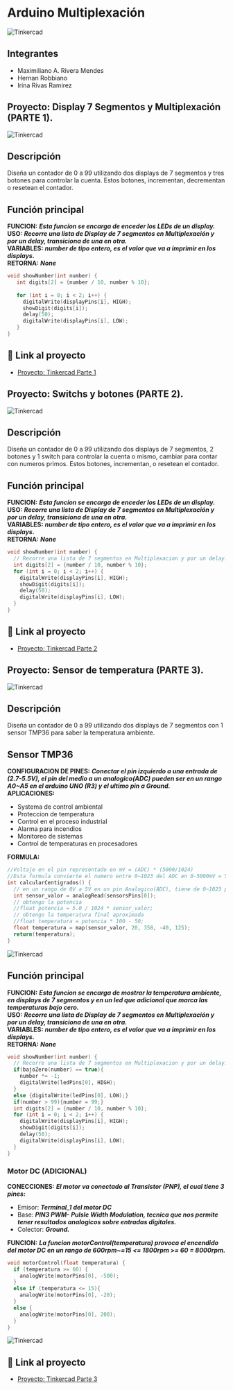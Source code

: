 # Arduino Multiplexación
![Tinkercad](./IMG/ArduinoTinkercad.jpg)


## Integrantes 
- Maximiliano A. Rivera Mendes
- Hernan Robbiano
- Irina Rivas Ramirez


## Proyecto: Display 7 Segmentos y Multiplexación (PARTE 1).
![Tinkercad](./IMG/Arduino-multiplexor.png)


## Descripción
Diseña un contador de 0 a 99 utilizando dos displays de 7 segmentos y tres botones para
controlar la cuenta. Estos botones, incrementan, decrementan o resetean el contador.

## Función principal
**FUNCION:** ___Esta funcion se encarga de enceder los LEDs de un display.___\
**USO:** ___Recorre una lista de Display de 7 segmentos en Multiplexación y por un delay, transiciona de una en otra.___\
**VARIABLES:** ___number de tipo entero, es el valor que va a imprimir en los displays.___\
**RETORNA:** ___None___

~~~ C
void showNumber(int number) {
   int digits[2] = {number / 10, number % 10};
   
   for (int i = 0; i < 2; i++) {
     digitalWrite(displayPins[i], HIGH);
     showDigit(digits[i]);
     delay(50);
     digitalWrite(displayPins[i], LOW);
   }
}
~~~

## :robot: Link al proyecto
- [Proyecto: Tinkercad Parte 1](https://www.tinkercad.com/things/6XI9OxBgVjY)


## Proyecto: Switchs y botones (PARTE 2).
![Tinkercad](./IMG/Arduino_Switch&Buttons.png)


## Descripción
Diseña un contador de 0 a 99 utilizando dos displays de 7 segmentos, 2  botones y 1 switch para
controlar la cuenta o mismo, cambiar para contar con numeros primos.
Estos botones, incrementan, o resetean el contador.

## Función principal
**FUNCION:** ___Esta funcion se encarga de enceder los LEDs de un display.___\
**USO:** ___Recorre una lista de Display de 7 segmentos en Multiplexación y por un delay, transiciona de una en otra.___\
**VARIABLES:** ___number de tipo entero, es el valor que va a imprimir en los displays.___\
**RETORNA:** ___None___

~~~ C
void showNumber(int number) {
  // Recorre una lista de 7 segmentos en Multiplexacion y por un delay.
  int digits[2] = {number / 10, number % 10};
  for (int i = 0; i < 2; i++) {
    digitalWrite(displayPins[i], HIGH);
    showDigit(digits[i]);
    delay(50);
    digitalWrite(displayPins[i], LOW);
  }
}
~~~

## :robot: Link al proyecto
- [Proyecto: Tinkercad Parte 2](https://www.tinkercad.com/things/iZndEi24wGq)


## Proyecto: Sensor de temperatura (PARTE 3).
![Tinkercad](./IMG/Arduino_TMP36_SENSOR.png)


## Descripción
Diseña un contador de 0 a 99 utilizando dos displays de 7 segmentos con 1 sensor TMP36 para saber la temperatura ambiente.

## Sensor TMP36
**CONFIGURACION DE PINES:** ___Conectar el pin izquierdo a una entrada de (2.7-5.5V), el pin del medio a un analogico(ADC) pueden ser en un rango A0~A5 en el arduino UNO (R3) y el ultimo pin a Ground.___\
**APLICACIONES:**

- Systema de control ambiental
- Proteccion de temperatura
- Control en el proceso industrial 
- Alarma para incendios
- Monitoreo de sistemas
- Control de temperaturas en procesadores

**FORMULA:** 
~~~ C
//Voltaje en el pin representado en mV = (ADC) * (5000/1024)
//Esta formula convierte el numero entre 0~1023 del ADC en 0-5000mV = 5V
int calcularCentigrados() {
  // en un rango de 0V a 5V en un pin Analogico(ADC), tiene de 0~1023 posibles valores
  int sensor_valor = analogRead(sensorsPins[0]);
  // obtengo la potencia
  //float potencia = 5.0 / 1024 * sensor_valor; 
  // obtengo la temperatura final aproximada
  //float temperatura = potencia * 100 - 50;
  float temperatura = map(sensor_valor, 20, 358, -40, 125);
  return(temperatura);
}
~~~
![Tinkercad](./IMG/TMP36_SENSOR.png)


## Función principal
**FUNCION:** ___Esta funcion se encarga de mostrar la temperatura ambiente, en displays de 7 segmentos y en un led que adicional que marca las temperaturas bajo cero.___\
**USO:** ___Recorre una lista de Display de 7 segmentos en Multiplexación y por un delay, transiciona de una en otra.___\
**VARIABLES:** ___number de tipo entero, es el valor que va a imprimir en los displays.___\
**RETORNA:** ___None___

~~~ C
void showNumber(int number) {
  // Recorre una lista de 7 segmentos en Multiplexacion y por un delay.
  if(bajoZero(number) == true){
    number *= -1;
    digitalWrite(ledPins[0], HIGH);
  }
  else {digitalWrite(ledPins[0], LOW);}
  if(number > 99){number = 99;}
  int digits[2] = {number / 10, number % 10};
  for (int i = 0; i < 2; i++) {
    digitalWrite(displayPins[i], HIGH);
    showDigit(digits[i]);
    delay(50);
    digitalWrite(displayPins[i], LOW);
  }
}
~~~

### Motor DC (ADICIONAL)

**CONECCIONES:** ___El motor va conectado al Transistor (PNP), el cual tiene 3 pines:___
- Emisor: ___Terminal_1 del motor DC___
- Base: ___PIN3 PWM-  Pulsle Width Modulation, tecnica que nos permite tener resultados analogicos sobre entradas digitales.___
- Colector: ___Ground.___

**FUNCION:** ___La funcion _motorControl(temperatura)_ provoca el encendido del motor DC en un rango de 600rpm~=15 <= 1800rpm >= 60 = 8000rpm.___

~~~ C
void motorControl(float temperatura) {
  if (temperatura >= 60) {
    analogWrite(motorPins[0], -500);
  }
  else if (temperatura <= 15){
    analogWrite(motorPins[0], -20);
  }
  else {
    analogWrite(motorPins[0], 200);
  }
}
~~~

![Tinkercad](./IMG/TMP36_MOTOR.png)

## :robot: Link al proyecto
- [Proyecto: Tinkercad Parte 3](https://www.tinkercad.com/things/fkK2GnB0yXb)